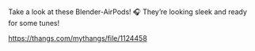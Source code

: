 Take a look at these Blender-AirPods! 🎧 They’re looking sleek and ready for some tunes!

https://thangs.com/mythangs/file/1124458

